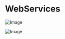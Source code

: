 # WebServices
![Image](https://github.com/user-attachments/assets/4d4fd1fd-3463-4e85-9f41-6c756792df77)

![Image](https://github.com/user-attachments/assets/5c1832b5-ce26-4a76-80ea-6e485c8eca91) 
 
